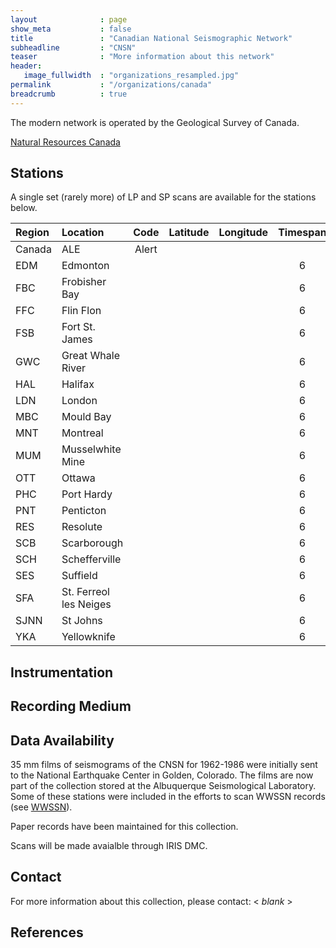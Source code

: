 ```yaml
---
layout              : page
show_meta           : false
title               : "Canadian National Seismographic Network"
subheadline         : "CNSN"
teaser              : "More information about this network"
header:
   image_fullwidth  : "organizations_resampled.jpg"
permalink           : "/organizations/canada"
breadcrumb          : true
---
```

The modern network is operated by the Geological Survey of Canada.


[Natural Resources Canada](https://earthquakescanada.nrcan.gc.ca)

## Stations
A single set (rarely more) of LP and SP scans are available for the stations below.

**Region** | **Location** | **Code** | **Latitude** | **Longitude** | **Timespan** | **Components**
| :--- | :--- | :---: | :---: | :---: | :---: | :---:
Canada|ALE |  Alert |   | 	  |  |  6
| EDM | Edmonton|   | 	  |   | 6
| FBC| Frobisher Bay |   | 	  | |  6
| FFC| Flin Flon|   | 	  |   | 6
| FSB| Fort St. James|   | 	    ||  6
| GWC| Great Whale River|   | 	  |  |  6
| HAL| Halifax|   | 	  |  |  6
| LDN| London|   | 	  |  |  6
| MBC| Mould Bay|   | 	|    |  6
| MNT| Montreal|   | 	 |   |  6
| MUM| Musselwhite Mine|   | 	|    |  6
| OTT| Ottawa|   | 	  |  |  6
| PHC| Port Hardy|   | 	  |  |  6
| PNT| Penticton|   | 	  |  |  6
| RES|Resolute|   | 	|    |  6
| SCB| Scarborough|   | 	  |  |  6
| SCH| Schefferville|    	|  |  |  6
| SES| Suffield|   | 	 |   |  6
| SFA| St. Ferreol les Neiges|   |	|   |  6
| SJNN| St Johns|   | 	|   |  6
| YKA|Yellowknife|   | 	|    |  6


## Instrumentation


## Recording Medium


## Data Availability
35 mm films of seismograms of the CNSN for 1962-1986 were initially sent to the National Earthquake Center in Golden, Colorado. The films are now part of the collection stored at the Albuquerque Seismological Laboratory. Some of these stations were included in the efforts to scan WWSSN records (see [WWSSN](../organizations/wwssn)).

Paper records have been maintained for this collection.

Scans will be made avaialble through IRIS DMC.

## Contact
For more information about this collection, please contact: \< *blank* \>

## References
